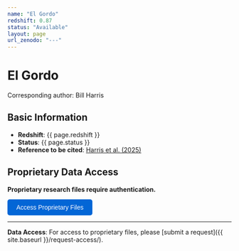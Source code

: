 ```yaml
---
name: "El Gordo"
redshift: 0.87
status: "Available"
layout: page
url_zenodo: "---"
---
```


# El Gordo

Corresponding author: Bill Harris

## Basic Information
- **Redshift**: {{ page.redshift }}
- **Status**: {{ page.status }}
- **Reference to be cited**: [Harris et al. (2025)](https://ui.adsabs.harvard.edu/abs/2025arXiv250812862H/abstract)

## Proprietary Data Access

<div id="password-section">
<p><strong>Proprietary research files require authentication.</strong></p>
<button onclick="checkPassword()" class="auth-button">Access Proprietary Files</button>
</div>

<div id="protected-content" style="display: none;">
<h3>🔒 Proprietary Files</h3>
<ul>
<li><a href="{{ site.baseurl }}/data/elgordo/jwst_nircam_data.fits" target="_blank">Photometric GC catalogues - v1</a></li>
</ul>
<p><em>Note: These are placeholder links for demonstration. Actual files require <a href="{{ site.baseurl }}/request-access/">formal access request</a>.</em></p>
</div>

<script>
function checkPassword() {
    const password = prompt("Enter password to access proprietary files:");
    if (password === "MRC") {
        document.getElementById("protected-content").style.display = "block";
        document.getElementById("password-section").innerHTML = "<p><em>✅ Authentication successful. Proprietary files are now visible below.</em></p>";
    } else if (password !== null) {
        alert("Incorrect password. Please contact the research team for access.");
    }
}
</script>

<style>
.auth-button {
    background-color: #0366d6;
    color: white;
    padding: 10px 20px;
    border: none;
    border-radius: 5px;
    cursor: pointer;
    font-size: 14px;
}
.auth-button:hover {
    background-color: #0256cc;
}
#protected-content {
    background-color: #f6f8fa;
    border: 1px solid #d0d7de;
    border-radius: 6px;
    padding: 16px;
    margin-top: 16px;
}
</style>

---

**Data Access**: For access to proprietary files, please [submit a request]({{ site.baseurl }}/request-access/).